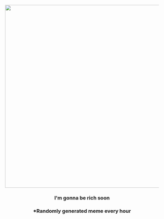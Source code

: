 <p align="center">
        <img src="https://i.redd.it/hv2ceereqd691.gif" width="600" height="600">
        </p>
        <h3 align="center">I'm gonna be rich soon</h3>
        <h3 align="center">*Randomly generated meme every hour</h3>
    